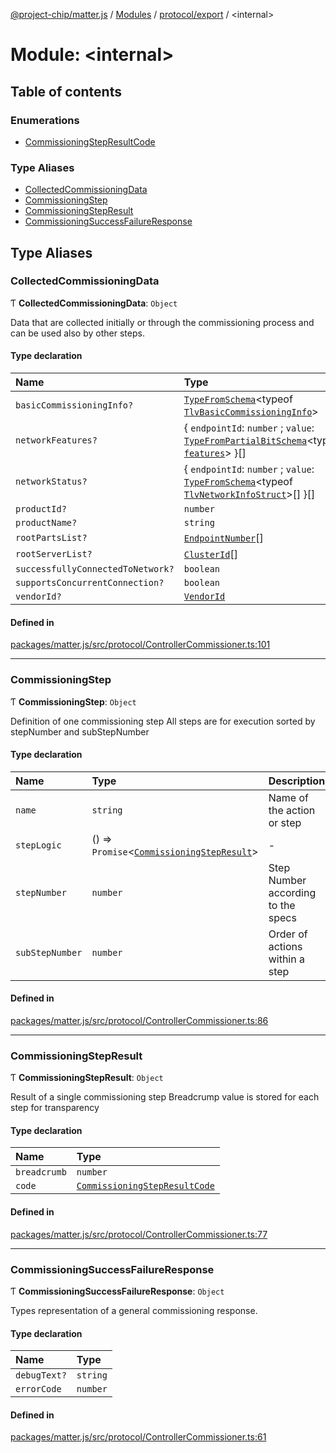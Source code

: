 [@project-chip/matter.js](../README.md) / [Modules](../modules.md) / [protocol/export](protocol_export.md) / \<internal\>

# Module: \<internal\>

## Table of contents

### Enumerations

- [CommissioningStepResultCode](../enums/protocol_export._internal_.CommissioningStepResultCode.md)

### Type Aliases

- [CollectedCommissioningData](protocol_export._internal_.md#collectedcommissioningdata)
- [CommissioningStep](protocol_export._internal_.md#commissioningstep)
- [CommissioningStepResult](protocol_export._internal_.md#commissioningstepresult)
- [CommissioningSuccessFailureResponse](protocol_export._internal_.md#commissioningsuccessfailureresponse)

## Type Aliases

### CollectedCommissioningData

Ƭ **CollectedCommissioningData**: `Object`

Data that are collected initially or through the commissioning process and can be used also by other steps.

#### Type declaration

| Name | Type |
| :------ | :------ |
| `basicCommissioningInfo?` | [`TypeFromSchema`](tlv_export.md#typefromschema)\<typeof [`TlvBasicCommissioningInfo`](cluster_export.GeneralCommissioning.md#tlvbasiccommissioninginfo)\> |
| `networkFeatures?` | \{ `endpointId`: `number` ; `value`: [`TypeFromPartialBitSchema`](schema_export.md#typefrompartialbitschema)\<typeof [`features`](../interfaces/cluster_export.NetworkCommissioning.Complete.md#features)\>  }[] |
| `networkStatus?` | \{ `endpointId`: `number` ; `value`: [`TypeFromSchema`](tlv_export.md#typefromschema)\<typeof [`TlvNetworkInfoStruct`](cluster_export.NetworkCommissioning.md#tlvnetworkinfostruct)\>[]  }[] |
| `productId?` | `number` |
| `productName?` | `string` |
| `rootPartsList?` | [`EndpointNumber`](datatype_export.md#endpointnumber)[] |
| `rootServerList?` | [`ClusterId`](datatype_export.md#clusterid)[] |
| `successfullyConnectedToNetwork?` | `boolean` |
| `supportsConcurrentConnection?` | `boolean` |
| `vendorId?` | [`VendorId`](datatype_export.md#vendorid) |

#### Defined in

[packages/matter.js/src/protocol/ControllerCommissioner.ts:101](https://github.com/project-chip/matter.js/blob/6d3b6a5d957d88a9231d6ecab4bb41f8133112be/packages/matter.js/src/protocol/ControllerCommissioner.ts#L101)

___

### CommissioningStep

Ƭ **CommissioningStep**: `Object`

Definition of one commissioning step
All steps are for execution sorted by stepNumber and subStepNumber

#### Type declaration

| Name | Type | Description |
| :------ | :------ | :------ |
| `name` | `string` | Name of the action or step |
| `stepLogic` | () => `Promise`\<[`CommissioningStepResult`](protocol_export._internal_.md#commissioningstepresult)\> | - |
| `stepNumber` | `number` | Step Number according to the specs |
| `subStepNumber` | `number` | Order of actions within a step |

#### Defined in

[packages/matter.js/src/protocol/ControllerCommissioner.ts:86](https://github.com/project-chip/matter.js/blob/6d3b6a5d957d88a9231d6ecab4bb41f8133112be/packages/matter.js/src/protocol/ControllerCommissioner.ts#L86)

___

### CommissioningStepResult

Ƭ **CommissioningStepResult**: `Object`

Result of a single commissioning step
Breadcrump value is stored for each step for transparency

#### Type declaration

| Name | Type |
| :------ | :------ |
| `breadcrumb` | `number` |
| `code` | [`CommissioningStepResultCode`](../enums/protocol_export._internal_.CommissioningStepResultCode.md) |

#### Defined in

[packages/matter.js/src/protocol/ControllerCommissioner.ts:77](https://github.com/project-chip/matter.js/blob/6d3b6a5d957d88a9231d6ecab4bb41f8133112be/packages/matter.js/src/protocol/ControllerCommissioner.ts#L77)

___

### CommissioningSuccessFailureResponse

Ƭ **CommissioningSuccessFailureResponse**: `Object`

Types representation of a general commissioning response.

#### Type declaration

| Name | Type |
| :------ | :------ |
| `debugText?` | `string` |
| `errorCode` | `number` |

#### Defined in

[packages/matter.js/src/protocol/ControllerCommissioner.ts:61](https://github.com/project-chip/matter.js/blob/6d3b6a5d957d88a9231d6ecab4bb41f8133112be/packages/matter.js/src/protocol/ControllerCommissioner.ts#L61)

